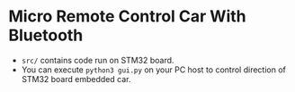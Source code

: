 # Micro Remote Control Car With Bluetooth
* `src/` contains code run on STM32 board.
* You can execute `python3 gui.py` on your PC host to control direction of STM32 board embedded car.
